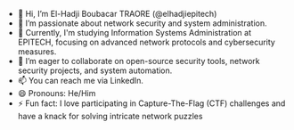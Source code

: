 - 👋 Hi, I’m El-Hadji Boubacar TRAORE (@elhadjiepitech)
- 👀 I’m passionate about network security and system administration.
- 🌱 Currently, I'm studying Information Systems Administration at EPITECH, focusing on advanced network protocols and cybersecurity measures.
- 💞️ I’m eager to collaborate on open-source security tools, network security projects, and system automation.
- 📫 You can reach me via LinkedIn.
- 😄 Pronouns: He/Him
- ⚡  Fun fact: I love participating in Capture-The-Flag (CTF) challenges and have a knack for solving intricate network puzzles
